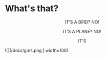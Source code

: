 # What's that?

<p align="center"> IT'S A BIRD? NO!</p>
<p align="center"> IT'S A PLANE? NO!</p>
<p align="center"> IT'S</p>

![](/docs/gms.png | width=100)
